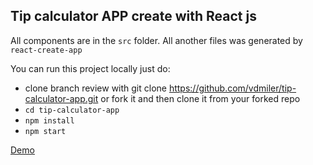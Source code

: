 ## Tip calculator APP create with React js

All components are in the `src` folder. All another files was generated by `react-create-app`

You can run this project locally just do:

* clone branch review with git clone https://github.com/vdmiler/tip-calculator-app.git or fork it and then clone it from your forked repo
* `cd tip-calculator-app`
* `npm install`
* `npm start`

[Demo](https://vdmiler.github.io/tip-calculator-page/)
